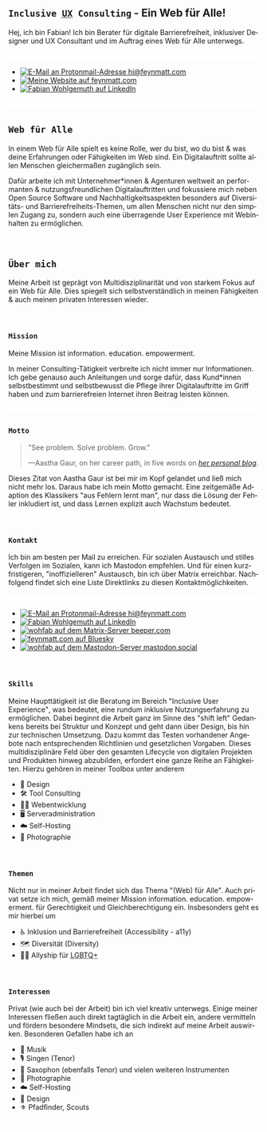 <section lang="de">

<h1><span lang="en"><code>Inclusive <abbr title="User Experience">UX</abbr> Consulting</code></span> - Ein Web für Alle!</h1>

<span lang="sv">Hej</span>, ich bin Fabian! Ich bin Berater für digitale Barrierefreiheit, inklusiver Designer und <span lang="en"><abbr>UX</abbr> Consultant</span> und im Auftrag eines Web für Alle unterwegs.

<picture>
<img src="assets/img/spacer.svg" aria-hidden="true" alt="" />
</picture>

- [![E-Mail an Protonmail-Adresse hi@feynmatt.com](https://img.shields.io/badge/hi%40feynmatt.com-EC4899?logo=protonmail&logoColor=041A29)](mailto:hi@feynmatt.com)
- [![Meine Website auf feynmatt.com](https://img.shields.io/badge/feynmatt.com-EC4899?logo=Firefox&logoColor=041A29)](https://feynmatt.com)
- [![Fabian Wohlgemuth auf LinkedIn](https://custom-icon-badges.demolab.com/badge/%40fabianwohlgemuth-EC4899?logo=linkedin-white&logoColor=041A29)](https://www.linkedin.com/in/fabianwohlgemuth/)

<picture>
<img src="assets/img/spacer.svg" aria-hidden="true" alt="" />
</picture>

## `Web für Alle`

In einem Web für Alle spielt es keine Rolle, wer du bist, wo du bist & was deine Erfahrungen oder Fähigkeiten im Web sind. Ein Digitalauftritt sollte allen Menschen gleichermaßen zugänglich sein.

Dafür arbeite ich mit Unternehmer*innen & Agenturen weltweit an performanten & nutzungsfreundlichen Digitalauftritten und fokussiere mich neben <span lang="en">Open Source Software</span> und Nachhaltigkeitsaspekten besonders auf Diversitäts- und Barrierefreiheits-Themen, um allen Menschen nicht nur den simplen Zugang zu, sondern auch eine überragende <span lang="en">User Experience</span> mit Webinhalten zu ermöglichen.

<picture>
<img src="assets/img/spacer.svg" aria-hidden="true" alt="" />
</picture>

## `Über mich`

Meine Arbeit ist geprägt von Multidisziplinarität und von starkem Fokus auf ein Web für Alle. Dies spiegelt sich selbstverständlich in meinen Fähigkeiten & auch meinen privaten Interessen wieder.

<picture>
<img src="assets/img/spacer.svg" aria-hidden="true" alt="" />
</picture>

### `Mission`

Meine Mission ist <span lang="en">information. education. empowerment.</span>

In meiner <span lang="en">Consulting</span>-Tätigkeit verbreite ich nicht immer nur Informationen. Ich gebe genauso auch Anleitungen und sorge dafür, dass Kund*innen selbstbestimmt und selbstbewusst die Pflege ihrer Digitalauftritte im Griff haben und zum barrierefreien Internet ihren Beitrag leisten können.

<picture>
<img src="assets/img/spacer.svg" aria-hidden="true" alt="" />
</picture>

### `Motto`

<div>
  <blockquote lang="en" cite="https://www.aasthagaur.com/writing/profile-on-invision-blog">
    <p>
      "See problem. Solve problem. Grow."
    </p>
    <p>—Aastha Gaur, on her career path, in five words on <cite><a href="https://www.aasthagaur.com/writing/profile-on-invision-blog">her personal blog</a></cite>.</p>
  </blockquote>
</div>

Dieses Zitat von Aastha Gaur ist bei mir im Kopf gelandet und ließ mich nicht mehr los. Daraus habe ich mein Motto gemacht. Eine zeitgemäße Adaption des Klassikers "aus Fehlern lernt man", nur dass die Lösung der Fehler inkludiert ist, und dass Lernen explizit auch Wachstum bedeutet.

<picture>
<img src="assets/img/spacer.svg" aria-hidden="true" alt="" />
</picture>

### `Kontakt`

Ich bin am besten per Mail zu erreichen. Für sozialen Austausch und stilles Verfolgen im Sozialen, kann ich Mastodon empfehlen. Und für einen kurzfristigeren, "inoffizielleren" Austausch, bin ich über Matrix erreichbar. Nachfolgend findet sich eine Liste Direktlinks zu diesen Kontaktmöglichkeiten.

<picture>
<img src="assets/img/spacer.svg" aria-hidden="true" alt="" />
</picture>

- [![E-Mail an Protonmail-Adresse hi@feynmatt.com](https://custom-icon-badges.demolab.com/badge/hi%40feynmatt.com-EC4899?logo=protonmail&logoColor=041A29)](mailto:hi@feynmatt.com)
- [![Fabian Wohlgemuth auf LinkedIn](https://custom-icon-badges.demolab.com/badge/%40fabianwohlgemuth-EC4899?logo=linkedin-white&logoColor=041A29)](https://www.linkedin.com/in/fabianwohlgemuth/)
- [![wohfab auf dem Matrix-Server beeper.com](https://custom-icon-badges.demolab.com/badge/%40wohfab%3Abeeper.com-EC4899?logo=matrix&logoColor=041A29)](https://mastodon.social/@wohfab)
- [![feynmatt.com auf Bluesky](https://custom-icon-badges.demolab.com/badge/feynmatt.com-EC4899?logo=bluesky&logoColor=041A29)](https://bsky.app/profile/feynmatt.com)
- [![wohfab auf dem Mastodon-Server mastodon.social](https://custom-icon-badges.demolab.com/badge/%40wohfab%40mastodon.social-EC4899?logo=mastodon&logoColor=041A29)](https://matrix.to/#/@wohfab:beeper.com)

<picture>
<img src="assets/img/spacer.svg" aria-hidden="true" alt="" />
</picture>

### `Skills`

Meine Haupttätigkeit ist die Beratung im Bereich <span lang="en">"Inclusive User Experience"</span>, was bedeutet, eine rundum inklusive Nutzungserfahrung zu ermöglichen. Dabei beginnt die Arbeit ganz im Sinne des <span lang="en">"shift left"</span> Gedankens bereits bei Struktur und Konzept und geht dann über Design, bis hin zur technischen Umsetzung. Dazu kommt das Testen vorhandener Angebote nach entsprechenden Richtlinien und gesetzlichen Vorgaben. Dieses multidisziplinäre Feld über den gesamten <span lang="en">Lifecycle</span> von digitalen Projekten und Produkten hinweg abzubilden, erfordert eine ganze Reihe an Fähigkeiten. Hierzu gehören in meiner Toolbox unter anderem

* <span role="image" alt="" aria-hidden="true">🎨</span> Design  
* <span role="image" alt="" aria-hidden="true">🛠️</span> Tool Consulting  
* <span role="image" alt="" aria-hidden="true">🧑‍💻</span> Webentwicklung  
* <span role="image" alt="" aria-hidden="true">🖥️</span> Serveradministration  
* <span role="image" alt="" aria-hidden="true">☁️</span> Self-Hosting  
* <span role="image" alt="" aria-hidden="true">📸</span> Photographie  

<picture>
<img src="assets/img/spacer.svg" aria-hidden="true" alt="" />
</picture>

### `Themen`

Nicht nur in meiner Arbeit findet sich das Thema "(Web) für Alle". Auch privat setze ich mich, gemäß meiner Mission <span lang="en">information. education. empowerment.</span> für Gerechtigkeit und Gleichberechtigung ein. Insbesonders geht es mir hierbei um

* <span role="image" alt="" aria-hidden="true">♿</span> Inklusion und Barrierefreiheit (Accessibility - <abbr>a11y</abbr>)  
* <span role="image" alt="" aria-hidden="true">🗺️</span> Diversität (Diversity)  
* <span role="image" alt="" aria-hidden="true">🏳️‍🌈</span> Allyship für <abbr title="lesbian, gay, bisexual, transgender and queer">LGBTQ+</abbr>  

<picture>
<img src="assets/img/spacer.svg" aria-hidden="true" alt="" />
</picture>

### `Interessen`

Privat (wie auch bei der Arbeit) bin ich viel kreativ unterwegs. Einige meiner Interessen fließen auch direkt tagtäglich in die Arbeit ein, andere vermitteln und fördern besondere Mindsets, die sich indirekt auf meine Arbeit auswirken. Besonderen Gefallen habe ich an

* <span role="image" alt="" aria-hidden="true">🎵</span> Musik  
* <span role="image" alt="" aria-hidden="true">🎙️</span> Singen (Tenor)  
* <span role="image" alt="" aria-hidden="true">🎷</span> Saxophon (ebenfalls Tenor) und vielen weiteren Instrumenten  
* <span role="image" alt="" aria-hidden="true">📸</span> Photographie  
* <span role="image" alt="" aria-hidden="true">☁️</span> Self-Hosting  
* <span role="image" alt="" aria-hidden="true">🎨</span> Design  
* <span role="image" alt="" aria-hidden="true">⚜️</span> Pfadfinder, Scouts  

<picture>
<img src="assets/img/spacer.svg" aria-hidden="true" alt="" />
</picture>

</section>
